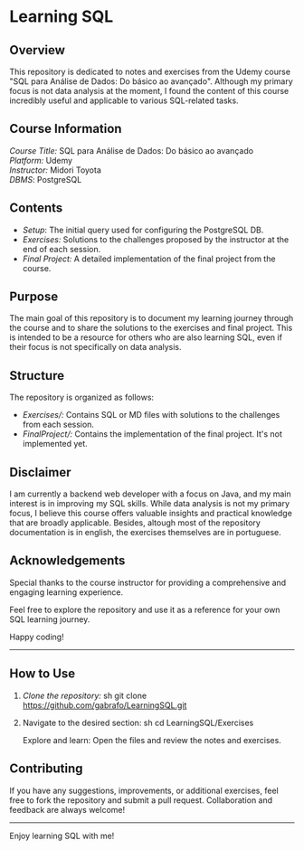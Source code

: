 # Learning SQL

## Overview
This repository is dedicated to notes and exercises from the Udemy course "SQL para Análise de Dados: Do básico ao avançado". Although my primary focus is not data analysis at the moment, I found the content of this course incredibly useful and applicable to various SQL-related tasks. 

## Course Information
*Course Title:* SQL para Análise de Dados: Do básico ao avançado  
*Platform:* Udemy  
*Instructor:* Midori Toyota  
*DBMS*: PostgreSQL

## Contents
- *Setup*: The initial query used for configuring the PostgreSQL DB.
- *Exercises:* Solutions to the challenges proposed by the instructor at the end of each session.
- *Final Project:* A detailed implementation of the final project from the course.

## Purpose
The main goal of this repository is to document my learning journey through the course and to share the solutions to the exercises and final project. This is intended to be a resource for others who are also learning SQL, even if their focus is not specifically on data analysis.

## Structure
The repository is organized as follows:
- *Exercises/:* Contains SQL or MD files with solutions to the challenges from each session.
- *FinalProject/:* Contains the implementation of the final project. It's not implemented yet.

## Disclaimer
I am currently a backend web developer with a focus on Java, and my main interest is in improving my SQL skills. While data analysis is not my primary focus, I believe this course offers valuable insights and practical knowledge that are broadly applicable. Besides, altough most of the repository documentation is in english, the exercises themselves are in portuguese.

## Acknowledgements
Special thanks to the course instructor for providing a comprehensive and engaging learning experience. 

Feel free to explore the repository and use it as a reference for your own SQL learning journey.

Happy coding!

---

## How to Use
1. *Clone the repository:*
   sh
   git clone https://github.com/gabrafo/LearningSQL.git
   
   
2. Navigate to the desired section:
sh
    cd LearningSQL/Exercises

    Explore and learn:
    Open the files and review the notes and exercises.


## Contributing

If you have any suggestions, improvements, or additional exercises, feel free to fork the repository and submit a pull request. Collaboration and feedback are always welcome!

---

Enjoy learning SQL with me!

